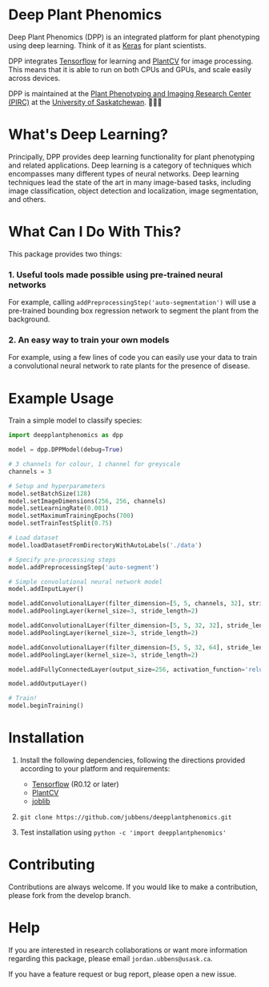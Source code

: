 # Deep Plant Phenomics

Deep Plant Phenomics (DPP) is an integrated platform for plant phenotyping using deep learning. Think of it as [Keras](https://keras.io/) for plant scientists.

DPP integrates [Tensorflow](https://www.tensorflow.org/) for learning and [PlantCV](http://plantcv.danforthcenter.org/) for image processing. This means that it is able to run on both CPUs and GPUs, and scale easily across devices.

DPP is maintained at the [Plant Phenotyping and Imaging Research Center (PIRC)](http://p2irc.usask.ca/) at the [University of Saskatchewan](https://www.usask.ca/). 🌾🇨🇦

# What's Deep Learning?

Principally, DPP provides deep learning functionality for plant phenotyping and related applications. Deep learning is a category of techniques which encompasses many different types of neural networks. Deep learning techniques lead the state of the art in many image-based tasks, including image classification, object detection and localization, image segmentation, and others.

# What Can I Do With This?

This package provides two things:

### 1. Useful tools made possible using pre-trained neural networks

For example, calling `addPreprocessingStep('auto-segmentation')` will use a pre-trained bounding box regression network to segment the plant from the background.

### 2. An easy way to train your own models

For example, using a few lines of code you can easily use your data to train a convolutional neural network to rate plants for the presence of disease.

# Example Usage

Train a simple model to classify species:

```python
import deepplantphenomics as dpp

model = dpp.DPPModel(debug=True)

# 3 channels for colour, 1 channel for greyscale
channels = 3

# Setup and hyperparameters
model.setBatchSize(128)
model.setImageDimensions(256, 256, channels)
model.setLearningRate(0.001)
model.setMaximumTrainingEpochs(700)
model.setTrainTestSplit(0.75)

# Load dataset
model.loadDatasetFromDirectoryWithAutoLabels('./data')

# Specify pre-processing steps
model.addPreprocessingStep('auto-segment')

# Simple convolutional neural network model
model.addInputLayer()

model.addConvolutionalLayer(filter_dimension=[5, 5, channels, 32], stride_length=1, activation_function='relu')
model.addPoolingLayer(kernel_size=3, stride_length=2)

model.addConvolutionalLayer(filter_dimension=[5, 5, 32, 32], stride_length=1, activation_function='relu')
model.addPoolingLayer(kernel_size=3, stride_length=2)

model.addConvolutionalLayer(filter_dimension=[5, 5, 32, 64], stride_length=1, activation_function='relu')
model.addPoolingLayer(kernel_size=3, stride_length=2)

model.addFullyConnectedLayer(output_size=256, activation_function='relu')

model.addOutputLayer()

# Train!
model.beginTraining()
```

# Installation

1. Install the following dependencies, following the directions provided according to your platform and requirements:

	- [Tensorflow](https://www.tensorflow.org/) (R0.12 or later)
	- [PlantCV](http://plantcv.danforthcenter.org/)
	- [joblib](https://pythonhosted.org/joblib/installing.html)
3. `git clone https://github.com/jubbens/deepplantphenomics.git`
4. Test installation using `python -c 'import deepplantphenomics'`

# Contributing

Contributions are always welcome. If you would like to make a contribution, please fork from the develop branch.

# Help

If you are interested in research collaborations or want more information regarding this package, please email `jordan.ubbens@usask.ca`.

If you have a feature request or bug report, please open a new issue.